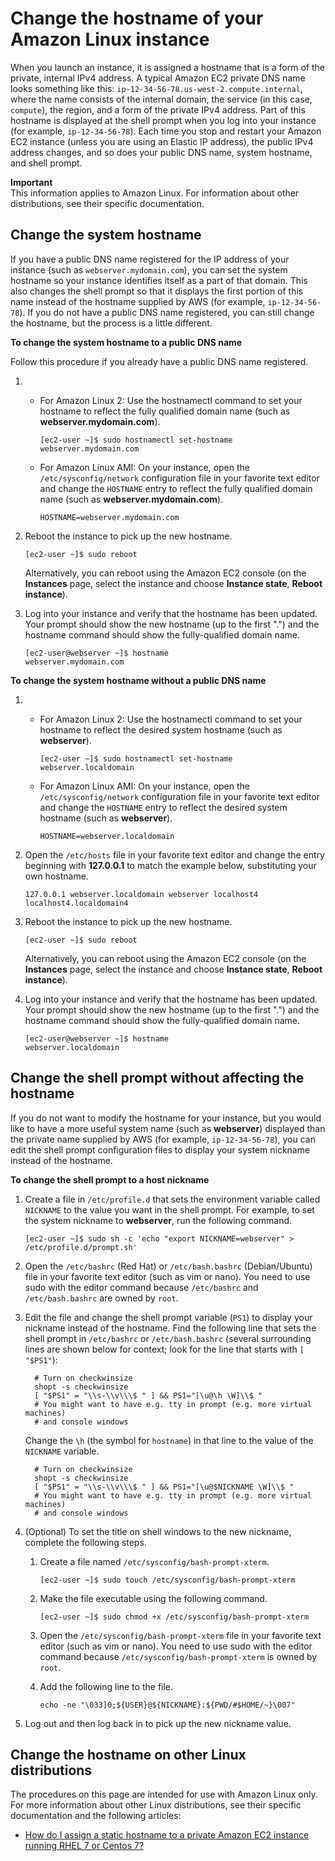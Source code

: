 # Change the hostname of your Amazon Linux instance<a name="set-hostname"></a>

When you launch an instance, it is assigned a hostname that is a form of the private, internal IPv4 address\. A typical Amazon EC2 private DNS name looks something like this: `ip-12-34-56-78.us-west-2.compute.internal`, where the name consists of the internal domain, the service \(in this case, `compute`\), the region, and a form of the private IPv4 address\. Part of this hostname is displayed at the shell prompt when you log into your instance \(for example, `ip-12-34-56-78`\)\. Each time you stop and restart your Amazon EC2 instance \(unless you are using an Elastic IP address\), the public IPv4 address changes, and so does your public DNS name, system hostname, and shell prompt\.

**Important**  
This information applies to Amazon Linux\. For information about other distributions, see their specific documentation\.

## Change the system hostname<a name="set-hostname-system"></a>

If you have a public DNS name registered for the IP address of your instance \(such as `webserver.mydomain.com`\), you can set the system hostname so your instance identifies itself as a part of that domain\. This also changes the shell prompt so that it displays the first portion of this name instead of the hostname supplied by AWS \(for example, `ip-12-34-56-78`\)\. If you do not have a public DNS name registered, you can still change the hostname, but the process is a little different\.

**To change the system hostname to a public DNS name**

Follow this procedure if you already have a public DNS name registered\.

1. 
   + For Amazon Linux 2: Use the hostnamectl command to set your hostname to reflect the fully qualified domain name \(such as **webserver\.mydomain\.com**\)\.

     ```
     [ec2-user ~]$ sudo hostnamectl set-hostname webserver.mydomain.com
     ```
   + For Amazon Linux AMI: On your instance, open the `/etc/sysconfig/network` configuration file in your favorite text editor and change the `HOSTNAME` entry to reflect the fully qualified domain name \(such as **webserver\.mydomain\.com**\)\.

     ```
     HOSTNAME=webserver.mydomain.com
     ```

1. Reboot the instance to pick up the new hostname\.

   ```
   [ec2-user ~]$ sudo reboot
   ```

   Alternatively, you can reboot using the Amazon EC2 console \(on the **Instances** page, select the instance and choose **Instance state**, **Reboot instance**\)\.

1. Log into your instance and verify that the hostname has been updated\. Your prompt should show the new hostname \(up to the first "\."\) and the hostname command should show the fully\-qualified domain name\.

   ```
   [ec2-user@webserver ~]$ hostname
   webserver.mydomain.com
   ```

**To change the system hostname without a public DNS name**

1. 
   + For Amazon Linux 2: Use the hostnamectl command to set your hostname to reflect the desired system hostname \(such as **webserver**\)\.

     ```
     [ec2-user ~]$ sudo hostnamectl set-hostname webserver.localdomain
     ```
   + For Amazon Linux AMI: On your instance, open the `/etc/sysconfig/network` configuration file in your favorite text editor and change the `HOSTNAME` entry to reflect the desired system hostname \(such as **webserver**\)\.

     ```
     HOSTNAME=webserver.localdomain
     ```

1. Open the `/etc/hosts` file in your favorite text editor and change the entry beginning with **127\.0\.0\.1** to match the example below, substituting your own hostname\.

   ```
   127.0.0.1 webserver.localdomain webserver localhost4 localhost4.localdomain4
   ```

1. Reboot the instance to pick up the new hostname\.

   ```
   [ec2-user ~]$ sudo reboot
   ```

   Alternatively, you can reboot using the Amazon EC2 console \(on the **Instances** page, select the instance and choose **Instance state**, **Reboot instance**\)\.

1. Log into your instance and verify that the hostname has been updated\. Your prompt should show the new hostname \(up to the first "\."\) and the hostname command should show the fully\-qualified domain name\.

   ```
   [ec2-user@webserver ~]$ hostname
   webserver.localdomain
   ```

## Change the shell prompt without affecting the hostname<a name="set-hostname-shell"></a>

If you do not want to modify the hostname for your instance, but you would like to have a more useful system name \(such as **webserver**\) displayed than the private name supplied by AWS \(for example, `ip-12-34-56-78`\), you can edit the shell prompt configuration files to display your system nickname instead of the hostname\.

**To change the shell prompt to a host nickname**

1. Create a file in `/etc/profile.d` that sets the environment variable called `NICKNAME` to the value you want in the shell prompt\. For example, to set the system nickname to **webserver**, run the following command\.

   ```
   [ec2-user ~]$ sudo sh -c 'echo "export NICKNAME=webserver" > /etc/profile.d/prompt.sh'
   ```

1. Open the `/etc/bashrc` \(Red Hat\) or `/etc/bash.bashrc` \(Debian/Ubuntu\) file in your favorite text editor \(such as vim or nano\)\. You need to use sudo with the editor command because `/etc/bashrc` and `/etc/bash.bashrc` are owned by `root`\.

1. Edit the file and change the shell prompt variable \(`PS1`\) to display your nickname instead of the hostname\. Find the following line that sets the shell prompt in `/etc/bashrc` or `/etc/bash.bashrc` \(several surrounding lines are shown below for context; look for the line that starts with `[ "$PS1"`\):

   ```
     # Turn on checkwinsize
     shopt -s checkwinsize
     [ "$PS1" = "\\s-\\v\\\$ " ] && PS1="[\u@\h \W]\\$ "
     # You might want to have e.g. tty in prompt (e.g. more virtual machines)
     # and console windows
   ```

   Change the `\h` \(the symbol for `hostname`\) in that line to the value of the `NICKNAME` variable\.

   ```
     # Turn on checkwinsize
     shopt -s checkwinsize
     [ "$PS1" = "\\s-\\v\\\$ " ] && PS1="[\u@$NICKNAME \W]\\$ "
     # You might want to have e.g. tty in prompt (e.g. more virtual machines)
     # and console windows
   ```

1. \(Optional\) To set the title on shell windows to the new nickname, complete the following steps\.

   1. Create a file named `/etc/sysconfig/bash-prompt-xterm`\.

      ```
      [ec2-user ~]$ sudo touch /etc/sysconfig/bash-prompt-xterm
      ```

   1. Make the file executable using the following command\.

      ```
      [ec2-user ~]$ sudo chmod +x /etc/sysconfig/bash-prompt-xterm
      ```

   1. Open the `/etc/sysconfig/bash-prompt-xterm` file in your favorite text editor \(such as vim or nano\)\. You need to use sudo with the editor command because `/etc/sysconfig/bash-prompt-xterm` is owned by `root`\.

   1. Add the following line to the file\.

      ```
      echo -ne "\033]0;${USER}@${NICKNAME}:${PWD/#$HOME/~}\007"
      ```

1. Log out and then log back in to pick up the new nickname value\.

## Change the hostname on other Linux distributions<a name="set-hostname-other-linux"></a>

The procedures on this page are intended for use with Amazon Linux only\. For more information about other Linux distributions, see their specific documentation and the following articles:
+ [How do I assign a static hostname to a private Amazon EC2 instance running RHEL 7 or Centos 7?](https://aws.amazon.com/premiumsupport/knowledge-center/linux-static-hostname-rhel7-centos7/)